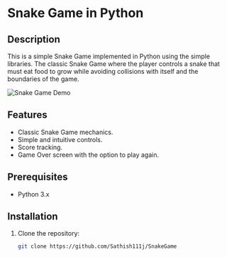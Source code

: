 # Snake Game in Python

## Description
This is a simple Snake Game implemented in Python using the simple libraries. The classic Snake Game where the player controls a snake that must eat food to grow while avoiding collisions with itself and the boundaries of the game.

![Snake Game Demo](demo.gif)

## Features
- Classic Snake Game mechanics.
- Simple and intuitive controls.
- Score tracking.
- Game Over screen with the option to play again.

## Prerequisites
- Python 3.x

## Installation
1. Clone the repository:
   ```bash
   git clone https://github.com/Sathish111j/SnakeGame
